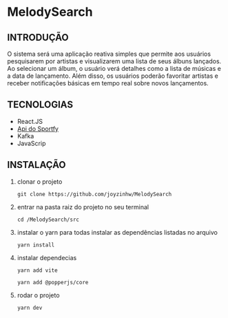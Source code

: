 # MelodySearch

## INTRODUÇÃO

O sistema será uma aplicação reativa simples que permite aos usuários pesquisarem por artistas e visualizarem uma lista de seus álbuns lançados. Ao selecionar um álbum, o usuário verá detalhes como a lista de músicas e a data de lançamento. Além disso, os usuários poderão favoritar artistas e receber notificações básicas em tempo real sobre novos lançamentos.

## TECNOLOGIAS

- React.JS
- [Api do Sportfy](https://github.com/safelydan/apiSpotifyArtists)
- Kafka
- JavaScrip

## INSTALAÇÃO

1. clonar o projeto

   ```
   git clone https://github.com/joyzinhw/MelodySearch
   ```
2. entrar na pasta raiz do projeto no seu terminal

   ```
   cd /MelodySearch/src
   ```
3. instalar o yarn para todas instalar as dependências listadas no arquivo

   ```
   yarn install
   ```
4. instalar dependecias

   ```
   yarn add vite
   ```
   ```
   yarn add @popperjs/core
   ```
5. rodar o projeto

   ```
   yarn dev
   ```
